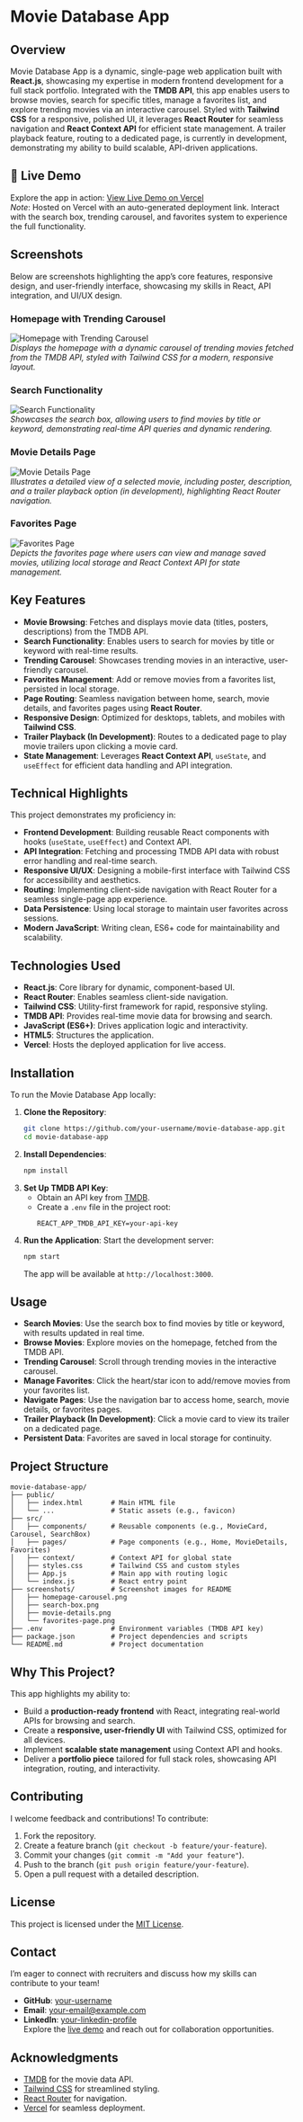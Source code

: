 # Movie Database App

## Overview
Movie Database App is a dynamic, single-page web application built with **React.js**, showcasing my expertise in modern frontend development for a full stack portfolio. Integrated with the **TMDB API**, this app enables users to browse movies, search for specific titles, manage a favorites list, and explore trending movies via an interactive carousel. Styled with **Tailwind CSS** for a responsive, polished UI, it leverages **React Router** for seamless navigation and **React Context API** for efficient state management. A trailer playback feature, routing to a dedicated page, is currently in development, demonstrating my ability to build scalable, API-driven applications.

## 🌟 Live Demo
Explore the app in action: [View Live Demo on Vercel](https://your-vercel-app-link.vercel.app)  
*Note*: Hosted on Vercel with an auto-generated deployment link. Interact with the search box, trending carousel, and favorites system to experience the full functionality.

## Screenshots
Below are screenshots highlighting the app’s core features, responsive design, and user-friendly interface, showcasing my skills in React, API integration, and UI/UX design.

### Homepage with Trending Carousel
![Homepage with Trending Carousel](screenshots/homepage-carousel.png)  
*Displays the homepage with a dynamic carousel of trending movies fetched from the TMDB API, styled with Tailwind CSS for a modern, responsive layout.*

### Search Functionality
![Search Functionality](screenshots/search-box.png)  
*Showcases the search box, allowing users to find movies by title or keyword, demonstrating real-time API queries and dynamic rendering.*

### Movie Details Page
![Movie Details Page](screenshots/movie-details.png)  
*Illustrates a detailed view of a selected movie, including poster, description, and a trailer playback option (in development), highlighting React Router navigation.*

### Favorites Page
![Favorites Page](screenshots/favorites-page.png)  
*Depicts the favorites page where users can view and manage saved movies, utilizing local storage and React Context API for state management.*

## Key Features
- **Movie Browsing**: Fetches and displays movie data (titles, posters, descriptions) from the TMDB API.
- **Search Functionality**: Enables users to search for movies by title or keyword with real-time results.
- **Trending Carousel**: Showcases trending movies in an interactive, user-friendly carousel.
- **Favorites Management**: Add or remove movies from a favorites list, persisted in local storage.
- **Page Routing**: Seamless navigation between home, search, movie details, and favorites pages using **React Router**.
- **Responsive Design**: Optimized for desktops, tablets, and mobiles with **Tailwind CSS**.
- **Trailer Playback (In Development)**: Routes to a dedicated page to play movie trailers upon clicking a movie card.
- **State Management**: Leverages **React Context API**, `useState`, and `useEffect` for efficient data handling and API integration.

## Technical Highlights
This project demonstrates my proficiency in:
- **Frontend Development**: Building reusable React components with hooks (`useState`, `useEffect`) and Context API.
- **API Integration**: Fetching and processing TMDB API data with robust error handling and real-time search.
- **Responsive UI/UX**: Designing a mobile-first interface with Tailwind CSS for accessibility and aesthetics.
- **Routing**: Implementing client-side navigation with React Router for a seamless single-page app experience.
- **Data Persistence**: Using local storage to maintain user favorites across sessions.
- **Modern JavaScript**: Writing clean, ES6+ code for maintainability and scalability.

## Technologies Used
- **React.js**: Core library for dynamic, component-based UI.
- **React Router**: Enables seamless client-side navigation.
- **Tailwind CSS**: Utility-first framework for rapid, responsive styling.
- **TMDB API**: Provides real-time movie data for browsing and search.
- **JavaScript (ES6+)**: Drives application logic and interactivity.
- **HTML5**: Structures the application.
- **Vercel**: Hosts the deployed application for live access.

## Installation
To run the Movie Database App locally:
1. **Clone the Repository**:
   ```bash
   git clone https://github.com/your-username/movie-database-app.git
   cd movie-database-app
   ```
2. **Install Dependencies**:
   ```bash
   npm install
   ```
3. **Set Up TMDB API Key**:
   - Obtain an API key from [TMDB](https://www.themoviedb.org/).
   - Create a `.env` file in the project root:
     ```
     REACT_APP_TMDB_API_KEY=your-api-key
     ```
4. **Run the Application**:
   Start the development server:
   ```bash
   npm start
   ```
   The app will be available at `http://localhost:3000`.

## Usage
- **Search Movies**: Use the search box to find movies by title or keyword, with results updated in real time.
- **Browse Movies**: Explore movies on the homepage, fetched from the TMDB API.
- **Trending Carousel**: Scroll through trending movies in the interactive carousel.
- **Manage Favorites**: Click the heart/star icon to add/remove movies from your favorites list.
- **Navigate Pages**: Use the navigation bar to access home, search, movie details, or favorites pages.
- **Trailer Playback (In Development)**: Click a movie card to view its trailer on a dedicated page.
- **Persistent Data**: Favorites are saved in local storage for continuity.

## Project Structure
```plaintext
movie-database-app/
├── public/
│   ├── index.html       # Main HTML file
│   └── ...              # Static assets (e.g., favicon)
├── src/
│   ├── components/      # Reusable components (e.g., MovieCard, Carousel, SearchBox)
│   ├── pages/           # Page components (e.g., Home, MovieDetails, Favorites)
│   ├── context/         # Context API for global state
│   ├── styles.css       # Tailwind CSS and custom styles
│   ├── App.js           # Main app with routing logic
│   └── index.js         # React entry point
├── screenshots/         # Screenshot images for README
│   ├── homepage-carousel.png
│   ├── search-box.png
│   ├── movie-details.png
│   └── favorites-page.png
├── .env                 # Environment variables (TMDB API key)
├── package.json         # Project dependencies and scripts
└── README.md            # Project documentation
```

## Why This Project?
This app highlights my ability to:
- Build a **production-ready frontend** with React, integrating real-world APIs for browsing and search.
- Create a **responsive, user-friendly UI** with Tailwind CSS, optimized for all devices.
- Implement **scalable state management** using Context API and hooks.
- Deliver a **portfolio piece** tailored for full stack roles, showcasing API integration, routing, and interactivity.

## Contributing
I welcome feedback and contributions! To contribute:
1. Fork the repository.
2. Create a feature branch (`git checkout -b feature/your-feature`).
3. Commit your changes (`git commit -m "Add your feature"`).
4. Push to the branch (`git push origin feature/your-feature`).
5. Open a pull request with a detailed description.

## License
This project is licensed under the [MIT License](LICENSE).

## Contact
I’m eager to connect with recruiters and discuss how my skills can contribute to your team!  
- **GitHub**: [your-username](https://github.com/your-username)  
- **Email**: [your-email@example.com](mailto:your-email@example.com)  
- **LinkedIn**: [your-linkedin-profile](https://www.linkedin.com/in/your-linkedin-profile)  
Explore the [live demo](https://your-vercel-app-link.vercel.app) and reach out for collaboration opportunities.

## Acknowledgments
- [TMDB](https://www.themoviedb.org/) for the movie data API.
- [Tailwind CSS](https://tailwindcss.com/) for streamlined styling.
- [React Router](https://reactrouter.com/) for navigation.
- [Vercel](https://vercel.com/) for seamless deployment.